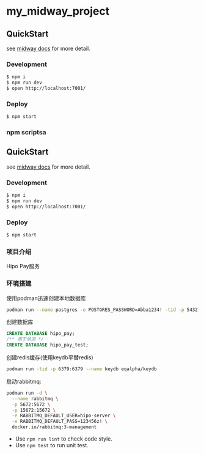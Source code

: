 # my_midway_project

## QuickStart

<!-- add docs here for user -->

see [midway docs][midway] for more detail.

### Development

```bash
$ npm i
$ npm run dev
$ open http://localhost:7001/
```

### Deploy

```bash
$ npm start
```

### npm scriptsa

## QuickStart

<!-- add docs here for user -->

see [midway docs][midway] for more detail.

### Development

```bash
$ npm i
$ npm run dev
$ open http://localhost:7001/
```

### Deploy

```bash
$ npm start
```


### 项目介绍
Hipo Pay服务



### 环境搭建
使用podman迅速创建本地数据库

```bash
podman run --name postgres -e POSTGRES_PASSWORD=Abba1234! -tid -p 5432:5432 postgres
```
创建数据库
```sql
CREATE DATABASE hipo_pay;
/** 用于单测 */
CREATE DATABASE hipo_pay_test;
```

创建redis缓存(使用keydb平替redis)
```bash
podman run -tid -p 6379:6379 --name keydb eqalpha/keydb
```

启动rabbitmq: 
```bash
podman run -d \
  --name rabbitmq \
  -p 5672:5672 \
  -p 15672:15672 \
  -e RABBITMQ_DEFAULT_USER=hipo-server \
  -e RABBITMQ_DEFAULT_PASS=123456z! \
  docker.io/rabbitmq:3-management
```

- Use `npm run lint` to check code style.
- Use `npm test` to run unit test.


[midway]: https://midwayjs.org
